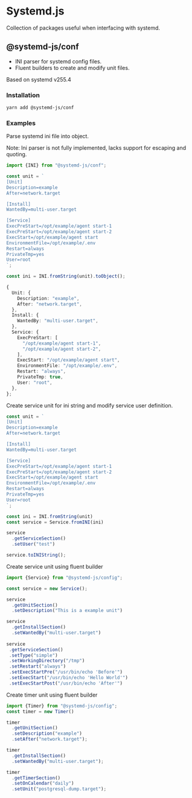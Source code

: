 # Systemd.js

Collection of packages useful when interfacing with systemd.

## @systemd-js/conf

- INI parser for systemd config files.
- Fluent builders to create and modify unit files.

Based on systemd v255.4

### Installation

```sh
yarn add @systemd-js/conf
```

### Examples

Parse systemd ini file into object.

Note: Ini parser is not fully implemented, lacks support for escaping and quoting.

```ts
import {INI} from "@systemd-js/conf";

const unit = `
[Unit]
Description=example
After=network.target

[Install]
WantedBy=multi-user.target

[Service]
ExecPreStart=/opt/example/agent start-1
ExecPreStart=/opt/example/agent start-2
ExecStart=/opt/example/agent start
EnvironmentFile=/opt/example/.env
Restart=always
PrivateTmp=yes
User=root
`;

const ini = INI.fromString(unit).toObject();

{
  Unit: {
    Description: "example",
    After: "network.target",
  },
  Install: {
    WantedBy: "multi-user.target",
  },
  Service: {
    ExecPreStart: [
      "/opt/example/agent start-1",
      "/opt/example/agent start-2",
    ],
    ExecStart: "/opt/example/agent start",
    EnvironmentFile: "/opt/example/.env",
    Restart: "always",
    PrivateTmp: true,
    User: "root",
  },
};

```

Create service unit for ini string and modify service user definition.

```ts
const unit = `
[Unit]
Description=example
After=network.target

[Install]
WantedBy=multi-user.target

[Service]
ExecPreStart=/opt/example/agent start-1
ExecPreStart=/opt/example/agent start-2
ExecStart=/opt/example/agent start
EnvironmentFile=/opt/example/.env
Restart=always
PrivateTmp=yes
User=root
`;

const ini = INI.fromString(unit)
const service = Service.fromINI(ini)

service
  .getServiceSection()
  .setUser("test")

service.toINIString();
```

Create service unit using fluent builder

```ts
import {Service} from "@systemd-js/config";

const service = new Service();

service
  .getUnitSection()
  .setDescription("This is a example unit")

service
  .getInstallSection()
  .setWantedBy("multi-user.target")
  
service
 .getServiceSection()
 .setType("simple")
 .setWorkingDirectory("/tmp")
 .setRestart("always")
 .setExecStartPre("/usr/bin/echo 'Before'")
 .setExecStart("/usr/bin/echo 'Hello World'")
 .setExecStartPost("/usr/bin/echo 'After'")
```

Create timer unit using fluent builder

```ts
import {Timer} from "@systemd-js/config";
const timer = new Timer()

timer
  .getUnitSection()
  .setDescription("example")
  .setAfter("network.target");

timer
  .getInstallSection()
  .setWantedBy("multi-user.target");  

timer
  .getTimerSection()
  .setOnCalendar("daily")
  .setUnit("postgresql-dump.target");
```
